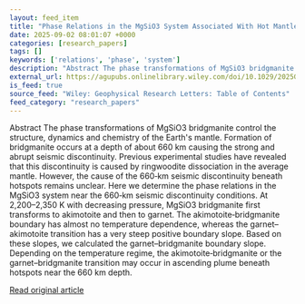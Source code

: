```yaml
---
layout: feed_item
title: "Phase Relations in the MgSiO3 System Associated With Hot Mantle Upwelling Across the 660 km Depth"
date: 2025-09-02 08:01:07 +0000
categories: [research_papers]
tags: []
keywords: ['relations', 'phase', 'system']
description: "Abstract The phase transformations of MgSiO3 bridgmanite control the structure, dynamics and chemistry of the Earth's mantle"
external_url: https://agupubs.onlinelibrary.wiley.com/doi/10.1029/2025GL115385?af=R
is_feed: true
source_feed: "Wiley: Geophysical Research Letters: Table of Contents"
feed_category: "research_papers"
---
```


Abstract The phase transformations of MgSiO3 bridgmanite control the structure, dynamics and chemistry of the Earth's mantle. Formation of bridgmanite occurs at a depth of about 660 km causing the strong and abrupt seismic discontinuity. Previous experimental studies have revealed that this discontinuity is caused by ringwoodite dissociation in the average mantle. However, the cause of the 660‐km seismic discontinuity beneath hotspots remains unclear. Here we determine the phase relations in the MgSiO3 system near the 660‐km seismic discontinuity conditions. At 2,200–2,350 K with decreasing pressure, MgSiO3 bridgmanite first transforms to akimotoite and then to garnet. The akimotoite‐bridgmanite boundary has almost no temperature dependence, whereas the garnet–akimotoite transition has a very steep positive boundary slope. Based on these slopes, we calculated the garnet–bridgmanite boundary slope. Depending on the temperature regime, the akimotoite‐bridgmanite or the garnet–bridgmanite transition may occur in ascending plume beneath hotspots near the 660 km depth.

[Read original article](https://agupubs.onlinelibrary.wiley.com/doi/10.1029/2025GL115385?af=R)
